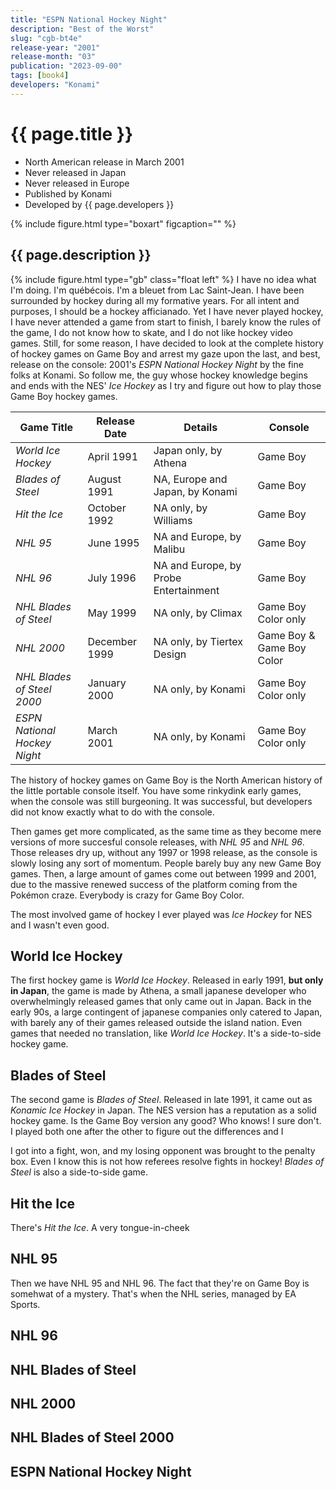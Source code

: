 ```yaml
---
title: "ESPN National Hockey Night"
description: "Best of the Worst"
slug: "cgb-bt4e"
release-year: "2001"
release-month: "03"
publication: "2023-09-00"
tags: [book4]
developers: "Konami"
---
```

# {{ page.title }}

- North American release in March 2001
- Never released in Japan
- Never released in Europe
- Published by Konami
- Developed by {{ page.developers }}

{% include figure.html type="boxart" figcaption="" %}

## {{ page.description }}

{% include figure.html type="gb" class="float left" %}
I have no idea what I'm doing. I'm québécois. I'm a bleuet from Lac Saint-Jean. I have been surrounded by hockey during all my formative years. For all intent and purposes, I should be a hockey afficianado. Yet I have never played hockey, I have never attended a game from start to finish, I barely know the rules of the game, I do not know how to skate, and I do not like hockey video games. Still, for some reason, I have decided to look at the complete history of hockey games on Game Boy and arrest my gaze upon the last, and best, release on the console: 2001's *ESPN National Hockey Night* by the fine folks at Konami. So follow me, the guy whose hockey knowledge begins and ends with the NES' *Ice Hockey* as I try and figure out how to play those Game Boy hockey games.

| Game Title | Release Date | Details | Console |
|-|-|-|-|
| *World Ice Hockey* | April 1991 | Japan only, by Athena | Game Boy |
| *Blades of Steel* | August 1991 | NA, Europe and Japan, by Konami | Game Boy |
| *Hit the Ice* | October 1992 | NA only, by Williams | Game Boy |
| *NHL 95* | June 1995 | NA and Europe, by Malibu | Game Boy |
| *NHL 96* | July 1996 | NA and Europe, by Probe Entertainment | Game Boy |
| *NHL Blades of Steel* | May 1999 | NA only, by Climax | Game Boy Color only |
| *NHL 2000* | December 1999 | NA only, by Tiertex Design | Game Boy & Game Boy Color |
| *NHL Blades of Steel 2000* | January 2000 | NA only, by Konami | Game Boy Color only |
| *ESPN National Hockey Night* | March 2001 | NA only, by Konami | Game Boy Color only |

The history of hockey games on Game Boy is the North American history of the little portable console itself. You have some rinkydink early games, when the console was still burgeoning. It was successful, but developers did not know exactly what to do with the console.

Then games get more complicated, as the same time as they become mere versions of more succesful console releases, with *NHL 95* and *NHL 96*. Those releases dry up, without any 1997 or 1998 release, as the console is slowly losing any sort of momentum. People barely buy any new Game Boy games. Then, a large amount of games come out between 1999 and 2001, due to the massive renewed success of the platform coming from the Pokémon craze. Everybody is crazy for Game Boy Color.

The most involved game of hockey I ever played was *Ice Hockey* for NES and I wasn't even good.

## World Ice Hockey

The first hockey game is *World Ice Hockey*. Released in early 1991, **but only in Japan**, the game is made by Athena, a small japanese developer who overwhelmingly released games that only came out in Japan. Back in the early 90s, a large contingent of japanese companies only catered to Japan, with barely any of their games released outside the island nation. Even games that needed no translation, like *World Ice Hockey*. It's a side-to-side hockey game.

## Blades of Steel

The second game is *Blades of Steel*. Released in late 1991, it came out as *Konamic Ice Hockey* in Japan. The NES version has a reputation as a solid hockey game. Is the Game Boy version any good? Who knows! I sure don't. I played both one after the other to figure out the differences and I

I got into a fight, won, and my losing opponent was brought to the penalty box. Even I know this is not how referees resolve fights in hockey! *Blades of Steel* is also a side-to-side game.

## Hit the Ice

There's *Hit the Ice*. A very tongue-in-cheek

## NHL 95

Then we have NHL 95 and NHL 96. The fact that they're on Game Boy is somehwat of a mystery. That's when the NHL series, managed by EA Sports.

## NHL 96
## NHL Blades of Steel
## NHL 2000
## NHL Blades of Steel 2000
## ESPN National Hockey Night